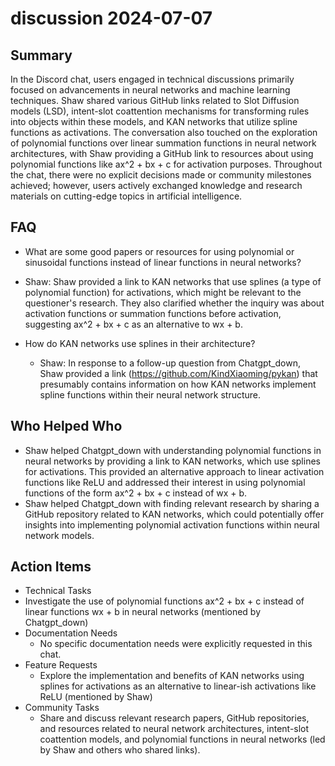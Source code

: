 # discussion 2024-07-07

## Summary

In the Discord chat, users engaged in technical discussions primarily focused on advancements in neural networks and machine learning techniques. Shaw shared various GitHub links related to Slot Diffusion models (LSD), intent-slot coattention mechanisms for transforming rules into objects within these models, and KAN networks that utilize spline functions as activations. The conversation also touched on the exploration of polynomial functions over linear summation functions in neural network architectures, with Shaw providing a GitHub link to resources about using polynomial functions like ax^2 + bx + c for activation purposes. Throughout the chat, there were no explicit decisions made or community milestones achieved; however, users actively exchanged knowledge and research materials on cutting-edge topics in artificial intelligence.

## FAQ

- What are some good papers or resources for using polynomial or sinusoidal functions instead of linear functions in neural networks?
- Shaw: Shaw provided a link to KAN networks that use splines (a type of polynomial function) for activations, which might be relevant to the questioner's research. They also clarified whether the inquiry was about activation functions or summation functions before activation, suggesting ax^2 + bx + c as an alternative to wx + b.

- How do KAN networks use splines in their architecture?
    - Shaw: In response to a follow-up question from Chatgpt_down, Shaw provided a link (https://github.com/KindXiaoming/pykan) that presumably contains information on how KAN networks implement spline functions within their neural network structure.

## Who Helped Who

- Shaw helped Chatgpt_down with understanding polynomial functions in neural networks by providing a link to KAN networks, which use splines for activations. This provided an alternative approach to linear activation functions like ReLU and addressed their interest in using polynomial functions of the form ax^2 + bx + c instead of wx + b.
- Shaw helped Chatgpt_down with finding relevant research by sharing a GitHub repository related to KAN networks, which could potentially offer insights into implementing polynomial activation functions within neural network models.

## Action Items

- Technical Tasks
- Investigate the use of polynomial functions ax^2 + bx + c instead of linear functions wx + b in neural networks (mentioned by Chatgpt_down)
- Documentation Needs
    - No specific documentation needs were explicitly requested in this chat.
- Feature Requests
    - Explore the implementation and benefits of KAN networks using splines for activations as an alternative to linear-ish activations like ReLU (mentioned by Shaw)
- Community Tasks
    - Share and discuss relevant research papers, GitHub repositories, and resources related to neural network architectures, intent-slot coattention models, and polynomial functions in neural networks (led by Shaw and others who shared links).
